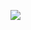 ![](http://www.plantuml.com/plantuml/proxy?cache=no&src=https://raw.githubusercontent.com/oleksandrblazhko/ai-212-tuz/ai-212-tuz-with_labotatory_work_7/2-SoftwareDesign/2.7-PlantUML/DataModel.puml)
